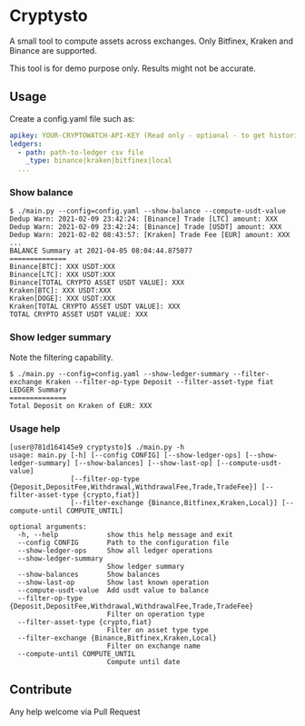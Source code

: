 # Cryptysto

A small tool to compute assets across exchanges. Only Bitfinex, Kraken and Binance are supported.

This tool is for demo purpose only. Results might not be accurate.

## Usage

Create a config.yaml file such as:

```YAML
apikey: YOUR-CRYPTOWATCH-API-KEY (Read only - optional - to get historical USDT - higher api rate limit)
ledgers:
  - path: path-to-ledger csv file
    _type: binance|kraken|bitfinex|local
  ...
```

### Show balance

```Shell
$ ./main.py --config=config.yaml --show-balance --compute-usdt-value
Dedup Warn: 2021-02-09 23:42:24: [Binance] Trade [LTC] amount: XXX
Dedup Warn: 2021-02-09 23:42:24: [Binance] Trade [USDT] amount: XXX
Dedup Warn: 2021-02-02 08:43:57: [Kraken] Trade Fee [EUR] amount: XXX
...
BALANCE Summary at 2021-04-05 08:04:44.875077
==============
Binance[BTC]: XXX USDT:XXX
Binance[LTC]: XXX USDT:XXX
Binance[TOTAL CRYPTO ASSET USDT VALUE]: XXX
Kraken[BTC]: XXX USDT:XXX
Kraken[DOGE]: XXX USDT:XXX
Kraken[TOTAL CRYPTO ASSET USDT VALUE]: XXX
TOTAL CRYPTO ASSET USDT VALUE: XXX
```

### Show ledger summary

Note the filtering capability.

```Shell
$ ./main.py --config=config.yaml --show-ledger-summary --filter-exchange Kraken --filter-op-type Deposit --filter-asset-type fiat
LEDGER Summary
==============
Total Deposit on Kraken of EUR: XXX
```

### Usage help

```Shell
[user@781d164145e9 cryptysto]$ ./main.py -h
usage: main.py [-h] [--config CONFIG] [--show-ledger-ops] [--show-ledger-summary] [--show-balances] [--show-last-op] [--compute-usdt-value]
               [--filter-op-type {Deposit,DepositFee,Withdrawal,WithdrawalFee,Trade,TradeFee}] [--filter-asset-type {crypto,fiat}]
               [--filter-exchange {Binance,Bitfinex,Kraken,Local}] [--compute-until COMPUTE_UNTIL]

optional arguments:
  -h, --help            show this help message and exit
  --config CONFIG       Path to the configuration file
  --show-ledger-ops     Show all ledger operations
  --show-ledger-summary
                        Show ledger summary
  --show-balances       Show balances
  --show-last-op        Show last known operation
  --compute-usdt-value  Add usdt value to balance
  --filter-op-type {Deposit,DepositFee,Withdrawal,WithdrawalFee,Trade,TradeFee}
                        Filter on operation type
  --filter-asset-type {crypto,fiat}
                        Filter on asset type type
  --filter-exchange {Binance,Bitfinex,Kraken,Local}
                        Filter on exchange name
  --compute-until COMPUTE_UNTIL
                        Compute until date
```

## Contribute

Any help welcome via Pull Request
